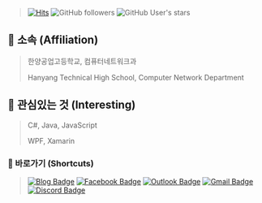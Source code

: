 > [![Hits](https://hits.seeyoufarm.com/api/count/incr/badge.svg?url=https%3A%2F%2Fgithub.com%2Fbanb3515%2F&count_bg=%235BB418&title_bg=%232EB5FC&icon=csharp.svg&icon_color=%235E25BE&title=Hits&edge_flat=false)](https://hits.seeyoufarm.com) ![GitHub followers](https://img.shields.io/github/followers/banb3515?color=2F9D27&label=Follow&logo=GitHub) ![GitHub User's stars](https://img.shields.io/github/stars/banb3515?color=F29661&label=Stars&logo=GitHub)

## **🏫 소속 (Affiliation)**
> 한양공업고등학교, 컴퓨터네트워크과 
> 
> Hanyang Technical High School, Computer Network Department 

## **🔎 관심있는 것 (Interesting)**
> C#, Java, JavaScript 
> 
> WPF, Xamarin 

### **🔗 바로가기 (Shortcuts)**
> [![Blog Badge](https://img.shields.io/badge/Blog-181717?style=flat&logo=GitHub&logoColor=white&link=https://github.com/banb3515/)](https://github.com/banb3515/) [![Facebook Badge](https://img.shields.io/badge/Facebook-1877f2?style=flat&logo=facebook&logoColor=white&link=https://www.facebook.com/banb3515)](https://www.facebook.com/banb3515) [![Outlook Badge](https://img.shields.io/badge/Outlook-0078D4?style=flat&logo=Microsoft-Outlook&logoColor=white&link=mailto:banb3515@outlook.kr)](mailto:banb3515@outlook.kr) [![Gmail Badge](https://img.shields.io/badge/Gmail-d14836?style=flat&logo=Gmail&logoColor=white&link=mailto:banb3515@gmail.com)](mailto:banb3515@gmail.com) [![Discord Badge](https://img.shields.io/badge/Discord-7289DA?style=flat&logo=Discord&logoColor=white&link=mailto:banb3515@gmail.com)](mailto:banb3515@gmail.com)
